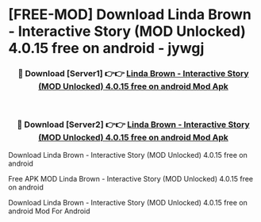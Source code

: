 # [FREE-MOD] Download Linda Brown - Interactive Story (MOD Unlocked) 4.0.15 free on android - jywgj


<div align="center">
<h3>🔴 Download [Server1] 👉👉 <a href="https://apk-comot.site?title=Linda_Brown_-_Interactive_Story_(MOD_Unlocked)_4.0.15_free_on_android">Linda Brown - Interactive Story (MOD Unlocked) 4.0.15 free on android Mod Apk</a></h3><br>

<h3>🔴 Download [Server2] 👉👉 <a href="https://apk-comot.site?title=Linda_Brown_-_Interactive_Story_(MOD_Unlocked)_4.0.15_free_on_android">Linda Brown - Interactive Story (MOD Unlocked) 4.0.15 free on android Mod Apk</a></h3>
</div>



Download Linda Brown - Interactive Story (MOD Unlocked) 4.0.15 free on android 

Free APK MOD Linda Brown - Interactive Story (MOD Unlocked) 4.0.15 free on android 

Download Linda Brown - Interactive Story (MOD Unlocked) 4.0.15 free on android Mod For Android
